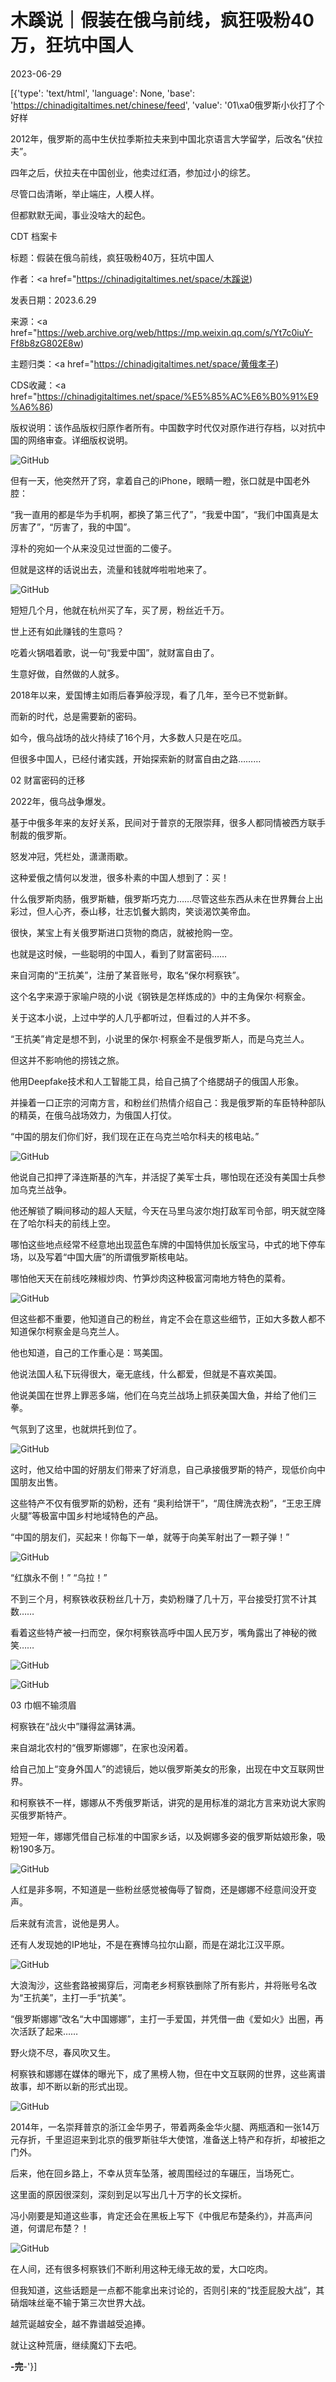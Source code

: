 # 木蹊说｜假装在俄乌前线，疯狂吸粉40万，狂坑中国人

2023-06-29

[{'type': 'text/html', 'language': None, 'base': 'https://chinadigitaltimes.net/chinese/feed', 'value': '01\xa0俄罗斯小伙打了个好样

2012年，俄罗斯的高中生伏拉季斯拉夫来到中国北京语言大学留学，后改名“伏拉夫”。

四年之后，伏拉夫在中国创业，他卖过红酒，参加过小的综艺。

尽管口齿清晰，举止端庄，人模人样。

但都默默无闻，事业没啥大的起色。



CDT 档案卡

标题：假装在俄乌前线，疯狂吸粉40万，狂坑中国人

作者：<a href="https://chinadigitaltimes.net/space/木蹊说)

发表日期：2023.6.29

来源：<a href="https://web.archive.org/web/https://mp.weixin.qq.com/s/Yt7c0iuY-Ff8b8zG802E8w)

主题归类：<a href="https://chinadigitaltimes.net/space/黄俄孝子)

CDS收藏：<a href="https://chinadigitaltimes.net/space/%E5%85%AC%E6%B0%91%E9%A6%86)

版权说明：该作品版权归原作者所有。中国数字时代仅对原作进行存档，以对抗中国的网络审查。详细版权说明。





![GitHub](https://chinadigitaltimes.net/chinese/files/2023/06/post-697688-649d6e57b3ede.png)

但有一天，他突然开了窍，拿着自己的iPhone，眼睛一瞪，张口就是中国老外腔：

“我一直用的都是华为手机啊，都换了第三代了”，“我爱中国”，“我们中国真是太厉害了”，“厉害了，我的中国”。

淳朴的宛如一个从来没见过世面的二傻子。

但就是这样的话说出去，流量和钱就哗啦啦地来了。

![GitHub](https://chinadigitaltimes.net/chinese/files/2023/06/post-697688-649d6e57d35f6.png)

短短几个月，他就在杭州买了车，买了房，粉丝近千万。

世上还有如此赚钱的生意吗？

吃着火锅唱着歌，说一句“我爱中国”，就财富自由了。

生意好做，自然做的人就多。

2018年以来，爱国博主如雨后春笋般浮现，看了几年，至今已不觉新鲜。

而新的时代，总是需要新的密码。

如今，俄乌战场的战火持续了16个月，大多数人只是在吃瓜。

但很多中国人，已经付诸实践，开始探索新的财富自由之路………

02 财富密码的迁移

2022年，俄乌战争爆发。

基于中俄多年来的友好关系，民间对于普京的无限崇拜，很多人都同情被西方联手制裁的俄罗斯。

怒发冲冠，凭栏处，潇潇雨歇。

这种爱俄之情何以发泄，很多朴素的中国人想到了：买！

什么俄罗斯肉肠，俄罗斯糖，俄罗斯巧克力……尽管这些东西从未在世界舞台上出彩过，但人心齐，泰山移，壮志饥餐大鹅肉，笑谈渴饮美帝血。

很快，某宝上有关俄罗斯进口货物的商店，就被抢购一空。

也就是这时候，一些聪明的中国人，看到了财富密码……

来自河南的“王抗美”，注册了某音账号，取名“保尔柯察铁”。

这个名字来源于家喻户晓的小说《钢铁是怎样炼成的》中的主角保尔·柯察金。

关于这本小说，上过中学的人几乎都听过，但看过的人并不多。

“王抗美”肯定是想不到，小说里的保尔·柯察金不是俄罗斯人，而是乌克兰人。

但这并不影响他的捞钱之旅。

他用Deepfake技术和人工智能工具，给自己搞了个络腮胡子的俄国人形象。

并操着一口正宗的河南方言，和粉丝们热情介绍自己：我是俄罗斯的车臣特种部队的精英，在俄乌战场效力，为俄国人打仗。

“中国的朋友们你们好，我们现在正在乌克兰哈尔科夫的核电站。”

![GitHub](https://chinadigitaltimes.net/chinese/files/2023/06/image-1688038967538.png)

他说自己扣押了泽连斯基的汽车，并活捉了美军士兵，哪怕现在还没有美国士兵参加乌克兰战争。

他还解锁了瞬间移动的超人天赋，今天在马里乌波尔炮打敌军司令部，明天就空降在了哈尔科夫的前线上空。

哪怕这些地点经常不经意地出现蓝色车牌的中国特供加长版宝马，中式的地下停车场，以及写着“中国大唐”的所谓俄罗斯核电站。

哪怕他天天在前线吃辣椒炒肉、竹笋炒肉这种极富河南地方特色的菜肴。

![GitHub](https://chinadigitaltimes.net/chinese/files/2023/06/post-697688-649d6e57e163e.png)

但这些都不重要，他知道自己的粉丝，肯定不会在意这些细节，正如大多数人都不知道保尔柯察金是乌克兰人。

他也知道，自己的工作重心是：骂美国。

他说法国人私下玩得很大，毫无底线，什么都爱，但就是不喜欢美国。

他说美国在世界上罪恶多端，他们在乌克兰战场上抓获美国大鱼，并给了他们三拳。

气氛到了这里，也就烘托到位了。

![GitHub](https://chinadigitaltimes.net/chinese/files/2023/06/post-697688-649d6e57f1f18.png)

这时，他又给中国的好朋友们带来了好消息，自己承接俄罗斯的特产，现低价向中国朋友出售。

这些特产不仅有俄罗斯的奶粉，还有 “奥利给饼干”，“周住牌洗衣粉”，“王忠王牌火腿”等极富中国乡村地域特色的产品。

“中国的朋友们，买起来！你每下一单，就等于向美军射出了一颗子弹！”

![GitHub](https://chinadigitaltimes.net/chinese/files/2023/06/post-697688-649d6e580c016.png)

“红旗永不倒！” “乌拉！”

不到三个月，柯察铁收获粉丝几十万，卖奶粉赚了几十万，平台接受打赏不计其数……

看着这些特产被一扫而空，保尔柯察铁高呼中国人民万岁，嘴角露出了神秘的微笑……

![GitHub](https://chinadigitaltimes.net/chinese/files/2023/06/post-697688-649d6e58172e6.png)

![GitHub](https://chinadigitaltimes.net/chinese/files/2023/06/post-697688-649d6e5822d25.png)

03 巾帼不输须眉

柯察铁在“战火中”赚得盆满钵满。

来自湖北农村的“俄罗斯娜娜”，在家也没闲着。

给自己加上“变身外国人”的滤镜后，她以俄罗斯美女的形象，出现在中文互联网世界。

和柯察铁不一样，娜娜从不秀俄罗斯话，讲究的是用标准的湖北方言来劝说大家购买俄罗斯特产。

短短一年，娜娜凭借自己标准的中国家乡话，以及婀娜多姿的俄罗斯姑娘形象，吸粉190多万。

![GitHub](https://chinadigitaltimes.net/chinese/files/2023/06/post-697688-649d6e5835fd7.png)

人红是非多啊，不知道是一些粉丝感觉被侮辱了智商，还是娜娜不经意间没开变声。

后来就有流言，说他是男人。

还有人发现她的IP地址，不是在赛博乌拉尔山巅，而是在湖北江汉平原。

![GitHub](https://chinadigitaltimes.net/chinese/files/2023/06/post-697688-649d6e584ac9c.png)

大浪淘沙，这些套路被揭穿后，河南老乡柯察铁删除了所有影片，并将账号名改为“王抗美”，主打一手“抗美”。

“俄罗斯娜娜”改名“大中国娜娜”，主打一手爱国，并凭借一曲《爱如火》出圈，再次活跃了起来……

野火烧不尽，春风吹又生。

柯察铁和娜娜在媒体的曝光下，成了黑榜人物，但在中文互联网的世界，这些离谱故事，却不断以新的形式出现。

![GitHub](https://chinadigitaltimes.net/chinese/files/2023/06/post-697688-649d6e58526a1.)

2014年，一名崇拜普京的浙江金华男子，带着两条金华火腿、两瓶酒和一张14万元存折，千里迢迢来到北京的俄罗斯驻华大使馆，准备送上特产和存折，却被拒之门外。

后来，他在回乡路上，不幸从货车坠落，被周围经过的车碾压，当场死亡。

这里面的原因很深刻，深刻到足以写出几十万字的长文探析。

冯小刚要是知道这些事，肯定还会在黑板上写下《中俄尼布楚条约》，并高声问道，何谓尼布楚？！

![GitHub](https://chinadigitaltimes.net/chinese/files/2023/06/post-697688-649d6e5858b82.)

在人间，还有很多柯察铁们不断利用这种无缘无故的爱，大口吃肉。

但我知道，这些话题是一点都不能拿出来讨论的，否则引来的“找歪屁股大战”，其硝烟味丝毫不输于第三次世界大战。

越荒诞越安全，越不靠谱越受追捧。

就让这种荒唐，继续魔幻下去吧。

**-完**-'}]